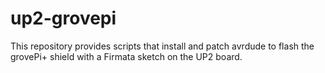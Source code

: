 # up2-grovepi
This repository provides scripts that install and patch avrdude to flash the grovePi+ shield with a Firmata sketch on the UP2 board.
